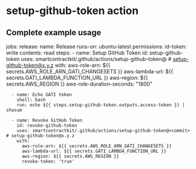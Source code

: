 # setup-github-token action

## Complete example usage
jobs:
  release:
    name: Release
    runs-on: ubuntu-latest
    permissions:
      id-token: write
      contents: read
    steps:
      - name: Setup GitHub Token
        id: setup-github-token
        uses: smartcontractkit/.github/actions/setup-github-token@<commit> # setup-github-token@x.y.z
        with:
          aws-role-arn: ${{ secrets.AWS_ROLE_ARN_GATI_CHANGESETS }}
          aws-lambda-url: ${{ secrets.GATI_LAMBDA_FUNCTION_URL }}
          aws-region: ${{ secrets.AWS_REGION }}
          aws-role-duration-seconds: "1800"

      - name: Echo GATI token
        shell: bash
        run: echo ${{ steps.setup-github-token.outputs.access-token }} | shasum

      - name: Revoke GitHub Token
        id: revoke-github-token
        uses: smartcontractkit/.github/actions/setup-github-token@<commit> # setup-github-token@x.y.z
        with:
          aws-role-arn: ${{ secrets.AWS_ROLE_ARN_GATI_CHANGESETS }}
          aws-lambda-url: ${{ secrets.GATI_LAMBDA_FUNCTION_URL }}
          aws-region: ${{ secrets.AWS_REGION }}
          revoke-token: 'true'

